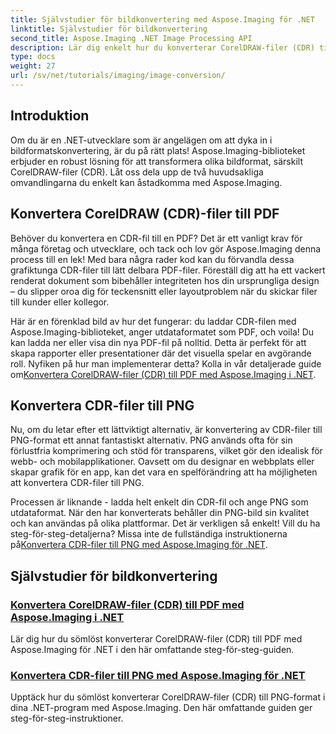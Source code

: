 ```yaml
---
title: Självstudier för bildkonvertering med Aspose.Imaging för .NET
linktitle: Självstudier för bildkonvertering
second_title: Aspose.Imaging .NET Image Processing API
description: Lär dig enkelt hur du konverterar CorelDRAW-filer (CDR) till PDF och PNG med omfattande Aspose.Imaging-handledningar skräddarsydda för .NET-utvecklare.
type: docs
weight: 27
url: /sv/net/tutorials/imaging/image-conversion/
---
```

## Introduktion

Om du är en .NET-utvecklare som är angelägen om att dyka in i bildformatskonvertering, är du på rätt plats! Aspose.Imaging-biblioteket erbjuder en robust lösning för att transformera olika bildformat, särskilt CorelDRAW-filer (CDR). Låt oss dela upp de två huvudsakliga omvandlingarna du enkelt kan åstadkomma med Aspose.Imaging.

## Konvertera CorelDRAW (CDR)-filer till PDF

Behöver du konvertera en CDR-fil till en PDF? Det är ett vanligt krav för många företag och utvecklare, och tack och lov gör Aspose.Imaging denna process till en lek! Med bara några rader kod kan du förvandla dessa grafiktunga CDR-filer till lätt delbara PDF-filer. Föreställ dig att ha ett vackert renderat dokument som bibehåller integriteten hos din ursprungliga design – du slipper oroa dig för teckensnitt eller layoutproblem när du skickar filer till kunder eller kollegor. 

 Här är en förenklad bild av hur det fungerar: du laddar CDR-filen med Aspose.Imaging-biblioteket, anger utdataformatet som PDF, och voila! Du kan ladda ner eller visa din nya PDF-fil på nolltid. Detta är perfekt för att skapa rapporter eller presentationer där det visuella spelar en avgörande roll. Nyfiken på hur man implementerar detta? Kolla in vår detaljerade guide om[Konvertera CorelDRAW-filer (CDR) till PDF med Aspose.Imaging i .NET](./convert-cdr-files-to-pdf/).

## Konvertera CDR-filer till PNG

Nu, om du letar efter ett lättviktigt alternativ, är konvertering av CDR-filer till PNG-format ett annat fantastiskt alternativ. PNG används ofta för sin förlustfria komprimering och stöd för transparens, vilket gör den idealisk för webb- och mobilapplikationer. Oavsett om du designar en webbplats eller skapar grafik för en app, kan det vara en spelförändring att ha möjligheten att konvertera CDR-filer till PNG.

 Processen är liknande - ladda helt enkelt din CDR-fil och ange PNG som utdataformat. När den har konverterats behåller din PNG-bild sin kvalitet och kan användas på olika plattformar. Det är verkligen så enkelt! Vill du ha steg-för-steg-detaljerna? Missa inte de fullständiga instruktionerna på[Konvertera CDR-filer till PNG med Aspose.Imaging för .NET](./convert-cdr-files-to-png/).

## Självstudier för bildkonvertering
### [Konvertera CorelDRAW-filer (CDR) till PDF med Aspose.Imaging i .NET](./convert-cdr-files-to-pdf/)
Lär dig hur du sömlöst konverterar CorelDRAW-filer (CDR) till PDF med Aspose.Imaging för .NET i den här omfattande steg-för-steg-guiden.
### [Konvertera CDR-filer till PNG med Aspose.Imaging för .NET](./convert-cdr-files-to-png/)
Upptäck hur du sömlöst konverterar CorelDRAW-filer (CDR) till PNG-format i dina .NET-program med Aspose.Imaging. Den här omfattande guiden ger steg-för-steg-instruktioner.